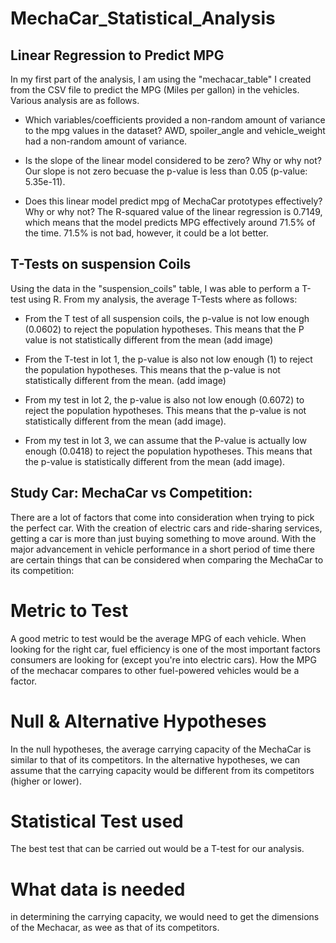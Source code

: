 # MechaCar_Statistical_Analysis

## Linear Regression to Predict MPG
In my first part of the analysis, I am using the "mechacar_table" I created from the CSV file to predict the MPG (Miles per gallon) in the vehicles. Various analysis are as follows.

- Which variables/coefficients provided a non-random amount of variance to the mpg values in the dataset? AWD, spoiler_angle and vehicle_weight had a non-random amount of variance.

- Is the slope of the linear model considered to be zero? Why or why not? Our slope is not zero becuase the p-value is less than 0.05 (p-value: 5.35e-11).

- Does this linear model predict mpg of MechaCar prototypes effectively? Why or why not? The R-squared value of the linear regression is 0.7149, which means that the model predicts MPG effectively around 71.5% of the time. 71.5% is not bad, however, it could be a lot better.

## T-Tests on suspension Coils
Using the data in the "suspension_coils" table, I was able to perform a T-test using R. From my analysis, the average T-Tests where as follows:
- From the T test of all suspension coils, the p-value is not low enough (0.0602) to reject the population hypotheses. This means that the P value is not statistically different from the mean (add image)

- From the T-test in lot 1, the p-value is also not low enough (1) to reject the population hypotheses. This means that the p-value is not statistically different from the mean. (add image)

- From my test in lot 2, the p-value is also not low enough (0.6072) to reject the population hypotheses. This means that the p-value is not statistically different from the mean (add image).

- From my test in lot 3, we can assume that the P-value is actually low enough (0.0418) to reject the population hypotheses. This means that the p-value is statistically different from the mean (add image).

## Study Car: MechaCar vs Competition:
There are a lot of factors that come into consideration when trying to pick the perfect car. With the creation of electric cars and ride-sharing services, getting a car is more than just buying something to move around. With the major advancement in vehicle performance in a short period of time there are certain things that can be considered when comparing the MechaCar to its competition:

# Metric to Test
A good metric to test would be the average MPG of each vehicle. When looking for the right car, fuel efficiency is one of the most important factors consumers are looking for (except you're into electric cars). How the MPG of the mechacar compares to other fuel-powered vehicles would be a factor.

# Null & Alternative Hypotheses
In the null hypotheses, the average carrying capacity of the MechaCar is similar to that of its competitors. In the alternative hypotheses, we can assume that the carrying capacity would be different from its competitors (higher or lower).

# Statistical Test used
The best test that can be carried out would be a T-test for our analysis.

# What data is needed
in determining the carrying capacity, we would need to get the dimensions of the Mechacar, as wee as that of its competitors.

